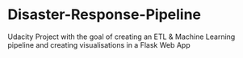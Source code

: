 # Disaster-Response-Pipeline
Udacity Project with the goal of creating an ETL &amp; Machine Learning pipeline and creating visualisations in a Flask Web App
